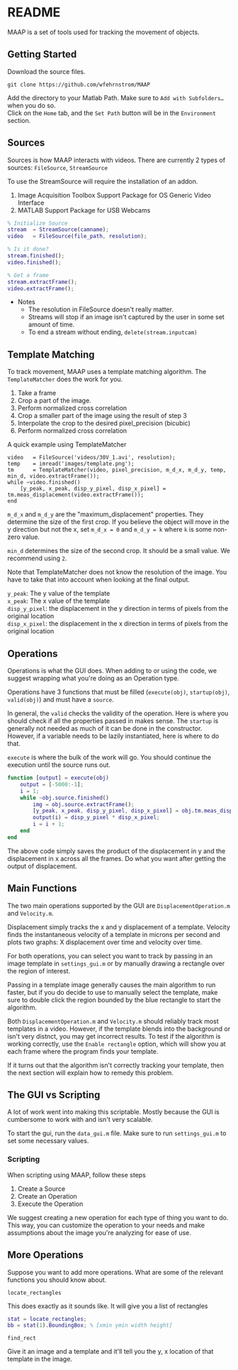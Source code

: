 # README

MAAP is a set of tools used for tracking the movement of objects. 

## Getting Started

Download the source files. 

~~~
git clone https://github.com/wfehrnstrom/MAAP
~~~

Add the directory to your Matlab Path. Make sure to `Add with Subfolders…` when you do so.  
Click on the `Home` tab, and the `Set Path` button will be in the `Environment` section. 

## Sources

Sources is how MAAP interacts with videos. There are currently 2 types of sources: `FileSource`, `StreamSource`

To use the StreamSource will require the installation of an addon. 

1. Image Acquisition Toolbox Support Package for OS Generic Video Interface
2. MATLAB Support Package for USB Webcams

~~~MATLAB
% Initialize Source
stream  = StreamSource(camname);
video   = FileSource(file_path, resolution);

% Is it done? 
stream.finished();
video.finished();

% Get a frame
stream.extractFrame();
video.extractFrame();
~~~

* Notes
    * The resolution in FileSource doesn't really matter. 
    * Streams will stop if an image isn't captured by the user in some set amount of time. 
    * To end a stream without ending, `delete(stream.inputcam)`

## Template Matching

To track movement, MAAP uses a template matching algorithm. The `TemplateMatcher` does the work for you.

1. Take a frame
2. Crop a part of the image. 
3. Perform normalized cross correlation
4. Crop a smaller part of the image using the result of step 3
5. Interpolate the crop to the desired pixel_precision (bicubic)
6. Perform normalized cross correlation

A quick example using TemplateMatcher

~~~
video   = FileSource('videos/30V_1.avi', resolution); 
temp    = imread('images/template.png');
tm      = TemplateMatcher(video, pixel_precision, m_d_x, m_d_y, temp, min_d, video.extractFrame());
while ~video.finished()
    [y_peak, x_peak, disp_y_pixel, disp_x_pixel] = tm.meas_displacement(video.extractFrame()); 
end
~~~

`m_d_x` and `m_d_y` are the "maximum\_displacement" properties. They determine the size of the first crop. If you believe the object will move in the y direction but not the x, set `m_d_x = 0` and `m_d_y = k` where `k` is some non-zero value. 

`min_d` determines the size of the second crop. It should be a small value. We recommend using `2`. 

Note that TemplateMatcher does not know the resolution of the image. You have to take that into account when looking at the final output. 

`y_peak`: The y value of the template  
`x_peak`: The x value of the template  
`disp_y_pixel`: the displacement in the y direction in terms of pixels from the original location  
`disp_x_pixel`: the displacement in the x direction in terms of pixels from the original location  

## Operations

Operations is what the GUI does. When adding to or using the code, we suggest wrapping what you're doing as an Operation type. 

Operations have 3 functions that must be filled (`execute(obj)`, `startup(obj)`, `valid(obj)`) and must have a `source`. 

In general, the `valid` checks the validity of the operation. Here is where you should check if all the properties passed in makes sense. The `startup` is generally not needed as much of it can be done in the constructor. However, if a variable needs to be lazily instantiated, here is where to do that. 

`execute` is where the bulk of the work will go. You should continue the execution until the source runs out. 

~~~MATLAB
function [output] = execute(obj)
    output = [-5000:-1];
    i = 1;
    while ~obj.source.finished()
        img = obj.source.extractFrame();
        [y_peak, x_peak, disp_y_pixel, disp_x_pixel] = obj.tm.meas_displacement(img); 
        output(i) = disp_y_pixel * disp_x_pixel;
        i = i + 1;
    end 
end
~~~

The above code simply saves the product of the displacement in y and the displacement in x across all the frames. Do what you want after getting the output of displacement.  

## Main Functions

The two main operations supported by the GUI are `DisplacementOperation.m` and `Velocity.m`. 

Displacement simply tracks the x and y displacement of a template. Velocity finds the instantaneous velocity of a template in microns per second and plots two graphs: X displacement over time and velocity over time.

For both operations, you can select you want to track by passing in an image template in `settings_gui.m` or by manually drawing a rectangle over the region of interest. 

Passing in a template image generally causes the main algorithm to run faster, but if you do decide to use to manually select the template, make sure to double click the region bounded by the blue rectangle to start the algorithm.

Both `DisplacementOperation.m` and `Velocity.m` should reliably track most templates in a video. However, if the template blends into the background or isn't very distnct, you may get incorrect results. To test if the algorithm is working correctly, use the `Enable rectangle` option, which will show you at each frame where the program finds your template.

If it turns out that the algorithm isn't correctly tracking your template, then the next section will explain how to remedy this problem.

## The GUI vs Scripting

A lot of work went into making this scriptable. Mostly because the GUI is cumbersome to work with and isn't very scalable. 

To start the gui, run the `data_gui.m` file. Make sure to run `settings_gui.m` to set some necessary values. 

### Scripting

When scripting using MAAP, follow these steps

1. Create a Source
2. Create an Operation
3. Execute the Operation

We suggest creating a new operation for each type of thing you want to do. This way, you can customize the operation to your needs and make assumptions about the image you're analyzing for ease of use. 

## More Operations

Suppose you want to add more operations. What are some of the relevant functions you should know about. 

`locate_rectangles`

This does exactly as it sounds like. It will give you a list of rectangles

~~~MATLAB
stat = locate_rectangles;
bb = stat(1).BoundingBox; % [xmin ymin width height]
~~~

`find_rect`

Give it an image and a template and it'll tell you the y, x location of that template in the image. 

